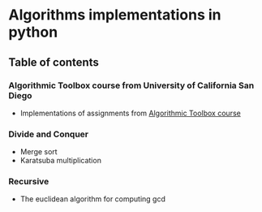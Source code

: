 # Algorithms implementations in python

## Table of contents 

### Algorithmic Toolbox course from University of California San Diego
* Implementations of assignments from [Algorithmic Toolbox course](https://www.coursera.org/learn/algorithmic-toolbox/home/welcome)

### Divide and Conquer
* Merge sort 
* Karatsuba multiplication

### Recursive 
* The euclidean algorithm for computing gcd
